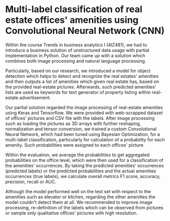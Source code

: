 # Multi-label classification of real estate offices' amenities using Convolutional Neural Network (CNN)
Within the course Trends in business analytics I (4IZ481), we had to introduce a business solution of unstructured data usage with partial implementation in Python. Our team came up with a solution which combines both image processing and natural language processing.

Particularly, based on our research, we introduced a model for object detection which helps to detect and recognize the real estates' amenities and then outputs a list of amenities which given real estate has, based on the provided real-estate pictures. Afterwards, such predicted amenities' lists are used as keywords for text generator of property listing within real-estate advertisement.

Our partial solution regarded the image processing of real-estate amenities using Keras and Tensorflow. We were provided with web-scrapped dataset of offices' pictures and CSV file with the labels. After image processing such as loading the pictures as 3D arrays with further reshaping, normalization and tensor conversion, we trained a custom Convolutional Neural Network, which had been tuned using Bayesian Optimization, for a multi-label classification, particularly for calculation of a probability for each amenity. Such probabilities were assigned to each offices' picture.

Within the evaluation, we average the probabilities to get aggregated probabilities on the office level, which were then used for a classification of the amenities' occurrences. By taking the predicted amenities' occurrences (predicted labels) or the predicted probabilities and the actual amenities occurrences (true labels), we calculate overall metrics F1 score, accuracy, precision, recall or AUC.

Although the model performed well on the test set with respect to the amenities such as elevator or kitchen, regarding the other amenities the model couldn't detect them at all. We recommended to improve image processing, re-definition of the labels which can be observed from pictures or sample only qualitative offices' pictures with high resolution.
